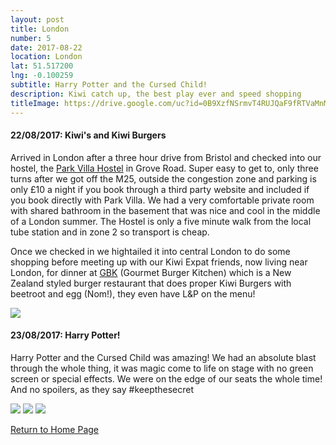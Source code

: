 ```yaml
---
layout: post
title: London
number: 5
date: 2017-08-22
location: London
lat: 51.517200
lng: -0.100259
subtitle: Harry Potter and the Cursed Child!
description: Kiwi catch up, the best play ever and speed shopping
titleImage: https://drive.google.com/uc?id=0B9XzfNSrmvT4RUJQaF9fRTVaMnM
---
```


<h4>22/08/2017: Kiwi's and Kiwi Burgers</h4>

Arrived in London after a three hour drive from Bristol and checked into our hostel, the <a target="_blank" href="https://www.parkvilla.co.uk/">Park Villa Hostel</a> in Grove Road. Super easy to get to, only three turns after we got off the M25, outside the congestion zone and parking is only £10 a night if you book through a third party website and included if you book directly with Park Villa. We had a very comfortable private room with shared bathroom in the basement that was nice and cool in the middle of a London summer. The Hostel is only a five minute walk from the local tube station and in zone 2 so transport is cheap.

Once we checked in we hightailed it into central London to do some shopping before meeting up with our Kiwi Expat friends, now living near London, for dinner at <a target="_blank" href="https://www.gbk.co.uk/">GBK</a> (Gourmet Burger Kitchen) which is a New Zealand styled burger restaurant that does proper Kiwi Burgers with beetroot and egg (Nom!), they even have L&P on the menu!

<img src="https://drive.google.com/uc?id=0B9XzfNSrmvT4dERFN0gtZk45YkU" class="image1">

<h4>23/08/2017: Harry Potter!</h4>

Harry Potter and the Cursed Child was amazing! We had an absolute blast through the whole thing, it was magic come to life on stage with no green screen or special effects. We were on the edge of our seats the whole time! And no spoilers, as they say #keepthesecret

<img src="https://drive.google.com/uc?id=0B9XzfNSrmvT4SDY2SHdlTFhJT00" class="image1">
<img src="https://drive.google.com/uc?id=0B9XzfNSrmvT4RUJQaF9fRTVaMnM" class="image1">
<img src="https://drive.google.com/uc?id=0B9XzfNSrmvT4N284emEwdXlEZUE" class="image1">

<a href="https://adventuresofthetravellingtwins.com/">Return to Home Page</a>
